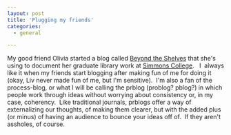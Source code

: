 ```yaml
---
layout: post
title: 'Plugging my friends'
categories:
  - general

---
```


My good friend Olivia started a blog called <a href="http://beyondtheshelves.blogspot.com/">Beyond the Shelves</a> that she's using to document her graduate library work at <a href="http://www.simmons.edu/gslis/">Simmons College</a>.&nbsp;&nbsp; I&nbsp; always like it when my friends start blogging after making fun of me for doing it (okay, Liv never made fun of me, but I'm sensitive).&nbsp; I'm also a fan of the process-blog, or what I will be calling the prblog (problog? pblog?) in which people work through ideas without worrying about consistency or, in my case, coherency.&nbsp; Like traditional journals, prblogs offer a way of externalizing our thoughts, of making them clearer, but with the added plus (or minus) of having an audience to bounce your ideas off of.&nbsp; If they aren't assholes, of course. <br /><br />
